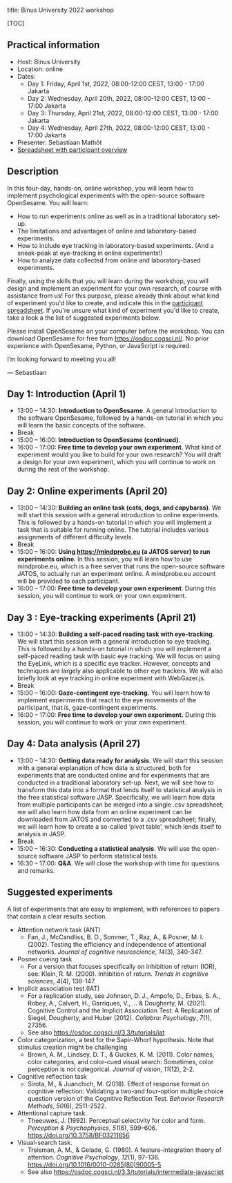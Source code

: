 title: Binus University 2022 workshop


[TOC]


## Practical information

- Host: Binus University
- Location: online
- Dates: 
    - Day 1: Friday, April 1st, 2022, 08:00-12:00 CEST, 13:00 - 17:00 Jakarta
    - Day 2: Wednesday, April 20th, 2022, 08:00-12:00 CEST, 13:00 - 17:00 Jakarta
    - Day 3: Thursday, April 21st, 2022, 08:00-12:00 CEST, 13:00 - 17:00 Jakarta
    - Day 4: Wednesday, April 27th, 2022, 08:00-12:00 CEST, 13:00 - 17:00 Jakarta
- Presenter: Sebastiaan Mathôt
- [Spreadsheet with participant overview](https://docs.google.com/spreadsheets/d/1VNlgf1ezGJn-jdPx8IphahGCCA3Limdat9sMfRct9qw/edit?usp=sharing)


## Description

In this four-day, hands-on, online workshop, you will learn how to implement psychological experiments with the open-source software OpenSesame. You will learn:

- How to run experiments online as well as in a traditional laboratory set-up.
- The limitations and advantages of online and laboratory-based experiments.
- How to include eye tracking in laboratory-based experiments. (And a sneak-peak at eye-tracking in online experiments!)
- How to analyze data collected from online and laboratory-based experiments.

Finally, using the skills that you will learn during the workshop, you will design and implement an experiment for your own research, of course with assistance from us! For this purpose, please already think about what kind of experiment you'd like to create, and indicate this in the [participant spreadsheet](https://docs.google.com/spreadsheets/d/1VNlgf1ezGJn-jdPx8IphahGCCA3Limdat9sMfRct9qw/edit?usp=sharing). If you're unsure what kind of experiment you'd like to create, take a look a the list of suggested experiments below.

Please install OpenSesame on your computer before the workshop. You can download OpenSesame for free from <https://osdoc.cogsci.nl/>. No prior experience with OpenSesame, Python, or JavaScript is required.

I’m looking forward to meeting you all!

— Sebastiaan


## Day 1: Introduction (April 1)

- 13:00 – 14:30: __Introduction to OpenSesame__. A general introduction to the software OpenSesame, followed by a hands-on tutorial in which you will learn the basic concepts of the software.
- Break
- 15:00 – 16:00: __Introduction to OpenSesame (continued)__.
- 16:00 – 17:00: __Free time to develop your own experiment__. What kind of experiment would you like to build for your own research? You will draft a design for your own experiment, which you will continue to work on during the rest of the workshop.


## Day 2: Online experiments (April 20)

- 13:00 – 14:30: __Building an online task (cats, dogs, and capybaras)__. We will start this session with a general introduction to online experiments. This is followed by a hands-on tutorial in which you will implement a task that is suitable for running online. The tutorial includes various assignments of different difficulty levels.
- Break
- 15:00 – 16:00: __Using <https://mindprobe.eu> (a JATOS server) to run experiments online__. In this session, you will learn how to use mindprobe.eu, which is a free server that runs the open-source software JATOS, to actually run an experiment online. A mindprobe.eu account will be provided to each participant.
- 16:00 – 17:00: __Free time to develop your own experiment__. During this session, you will continue to work on your own experiment.


## Day 3 : Eye-tracking experiments (April 21)

- 13:00 – 14:30: __Building a self-paced reading task with eye-tracking__. We will start this session with a general introduction to eye tracking. This is followed by a hands-on tutorial in which you will implement a self-paced reading task with basic eye tracking. We will focus on using the EyeLink, which is a specific eye tracker. However, concepts and techniques are largely also applicable to other eye trackers. We will also briefly look at eye tracking in online experiment with WebGazer.js.
- Break
- 15:00 – 16:00: __Gaze-contingent eye-tracking.__ You will learn how to implement experiments that react to the eye movements of the participant, that is, gaze-contingent experiments.
- 16:00 – 17:00: __Free time to develop your own experiment.__ During this session, you will continue to work on your own experiment.


## Day 4: Data analysis (April 27)

- 13:00 – 14:30: __Getting data ready for analysis.__ We will start this session with a general explanation of how data is structured, both for experiments that are conducted online and for experiments that are conducted in a traditional laboratory set-up. Next, we will see how to transform this data into a format that lends itself to statistical analysis in the free statistical software JASP. Specifically, we will learn how data from multiple participants can be merged into a single .csv spreadsheet; we will also learn how data from an online experiment can be downloaded from JATOS and converted to a .csv spreadsheet; finally, we will learn how to create a so-called ‘pivot table’, which lends itself to analysis in JASP.
- Break
- 15:00 – 16:30: __Conducting a statistical analysis__. We will use the open-source software JASP to perform statistical tests.
- 16:30 – 17:00: __Q&A__. We will close the workshop with time for questions and remarks.


## Suggested experiments

A list of experiments that are easy to implement, with references to papers that contain a clear results section.

- Attention network task (ANT)
    - Fan, J., McCandliss, B. D., Sommer, T., Raz, A., & Posner, M. I. (2002). Testing the efficiency and independence of attentional networks. *Journal of cognitive neuroscience*, *14*(3), 340-347.
- Posner cueing task
    - For a version that focuses specifically on inhibition of return (IOR), see: Klein, R. M. (2000). Inhibition of return. *Trends in cognitive sciences*, *4*(4), 138-147.
- Implicit association test (IAT)
    - For a replication study, see Johnson, D. J., Ampofo, D., Erbas, S. A., Robey, A., Calvert, H., Garriques, V., ... & Dougherty, M. (2021). Cognitive Control and the Implicit Association Test: A Replication of Siegel, Dougherty, and Huber (2012). *Collabra: Psychology*, *7*(1), 27356.
    - See also <https://osdoc.cogsci.nl/3.3/tutorials/iat>
- Color categorization, a test for the Sapir-Whorf hypothesis. Note that stimulus creation might be challenging
    - Brown, A. M., Lindsey, D. T., & Guckes, K. M. (2011). Color names, color categories, and color-cued visual search: Sometimes, color perception is not categorical. *Journal of vision*, *11*(12), 2-2.
- Cognitive reflection task
    - Sirota, M., & Juanchich, M. (2018). Effect of response format on cognitive reflection: Validating a two-and four-option multiple choice question version of the Cognitive Reflection Test. *Behavior Research Methods*, *50*(6), 2511-2522.
- Attentional capture task.
    - Theeuwes, J. (1992). Perceptual selectivity for color and form. *Perception & Psychophysics*, *51*(6), 599–606. <https://doi.org/10.3758/BF03211656>
- Visual-search task.
    - Treisman, A. M., & Gelade, G. (1980). A feature-integration theory of attention. *Cognitive Psychology*, *12*(1), 97–136. <https://doi.org/10.1016/0010-0285(80)90005-5>
    - See also <https://osdoc.cogsci.nl/3.3/tutorials/intermediate-javascript>
